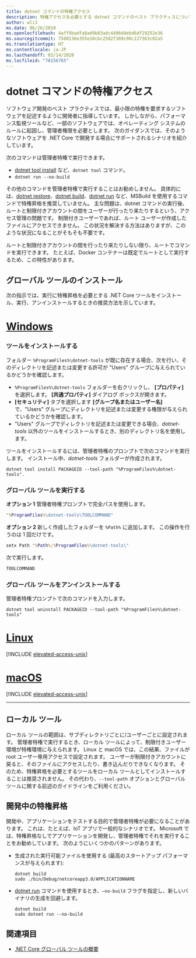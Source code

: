 ```yaml
---
title: dotnet コマンドの特権アクセス
description: 特権アクセスを必要とする dotnet コマンドのベスト プラクティスについて説明します。
author: wli3
ms.date: 06/26/2019
ms.openlocfilehash: 4aff9badfa8ad9b83adc4496d4ebd6df29252e36
ms.sourcegitcommit: 7588136e355e10cbc2582f389c90c127363c02a5
ms.translationtype: HT
ms.contentlocale: ja-JP
ms.lasthandoff: 03/14/2020
ms.locfileid: "78156765"
---
```

# <a name="elevated-access-for-dotnet-commands"></a>dotnet コマンドの特権アクセス

ソフトウェア開発のベスト プラクティスでは、最小限の特権を要求するソフトウェアを記述するように開発者に指導しています。 しかしながら、パフォーマンス監視ツールなど、一部のソフトウェアでは、オペレーティング システムのルールに起因し、管理者権限を必要とします。 次のガイダンスでは、そのようなソフトウェアを .NET Core で開発する場合にサポートされるシナリオを紹介しています。

次のコマンドは管理者特権で実行できます。

- [dotnet tool install](dotnet-tool-install.md) など、`dotnet tool` コマンド。
- `dotnet run --no-build`

その他のコマンドを管理者特権で実行することはお勧めしません。 具体的には、[dotnet restore](dotnet-restore.md)、[dotnet build](dotnet-build.md)、[dotnet run](dotnet-run.md) など、MSBuild を使用するコマンドで特権昇格を推奨していません。 主な問題は、dotnet コマンドの実行後、ルートと制限付きアカウントの間をユーザーが行ったり来たりするという、アクセス管理の問題です。 制限付きユーザーであれば、ルート ユーザーが作成したファイルにアクセスできません。 この状況を解決する方法はありますが、このような状況になることがそもそも不要です。

ルートと制限付きアカウントの間を行ったり来たりしない限り、ルートでコマンドを実行できます。 たとえば、Docker コンテナーは既定でルートとして実行するため、この特性があります。

## <a name="global-tool-installation"></a>グローバル ツールのインストール

次の指示では、実行に特権昇格を必要とする .NET Core ツールをインストール、実行、アンインストールするときの推奨方法を示しています。

<!-- markdownlint-disable MD025 -->

# <a name="windows"></a>[Windows](#tab/windows)

### <a name="install-the-tool"></a>ツールをインストールする

フォルダー `%ProgramFiles%\dotnet-tools` が既に存在する場合、次を行い、そのディレクトリを記述または変更する許可が "Users" グループに与えられているかどうかを確認します。

- `%ProgramFiles%\dotnet-tools` フォルダーを右クリックし、 **[プロパティ]** を選択します。 **[共通プロパティ]** ダイアログ ボックスが開きます。
- **[セキュリティ]** タブを選択します **[グループ名またはユーザー名]** で、"Users" グループにディレクトリを記述または変更する権限が与えられているかどうかを確認します。
- "Users" グループでディレクトリを記述または変更できる場合、*dotnet-tools* 以外のツールをインストールするとき、別のディレクトリ名を使用します。

ツールをインストールするには、管理者特権のプロンプトで次のコマンドを実行します。 インストール中、*dotnet-tools* フォルダーが作成されます。

```dotnetcli
dotnet tool install PACKAGEID --tool-path "%ProgramFiles%\dotnet-tools".
```

### <a name="run-the-global-tool"></a>グローバル ツールを実行する

**オプション 1** 管理者特権プロンプトで完全パスを使用します。

```cmd
"%ProgramFiles%\dotnet-tools\TOOLCOMMAND"
```

**オプション 2** 新しく作成したフォルダーを `%Path%` に追加します。 この操作を行うのは 1 回だけです。

```cmd
setx Path "%Path%;%ProgramFiles%\dotnet-tools\"
```

次で実行します。

```cmd
TOOLCOMMAND
```

### <a name="uninstall-the-global-tool"></a>グローバル ツールをアンインストールする

管理者特権プロンプトで次のコマンドを入力します。

```dotnetcli
dotnet tool uninstall PACKAGEID --tool-path "%ProgramFiles%\dotnet-tools"
```

# <a name="linux"></a>[Linux](#tab/linux)

[!INCLUDE [elevated-access-unix](../../../includes/elevated-access-unix.md)]

# <a name="macos"></a>[macOS](#tab/macos)

[!INCLUDE [elevated-access-unix](../../../includes/elevated-access-unix.md)]

---

## <a name="local-tools"></a>ローカル ツール

ローカル ツールの範囲は、サブディレクトリごとに/ユーザーごとに設定されます。 管理者特権で実行するとき、ローカル ツールによって、制限付きユーザー環境が特権環境に与えられます。 Linux と macOS では、この結果、ファイルが root ユーザー専用アクセスで設定されます。 ユーザーが制限付きアカウントに戻ると、そのファイルにアクセスしたり、書き込んだりできなくなります。 そのため、特権昇格を必要とするツールをローカル ツールとしてインストールすることは推奨されません。 その代わり、`--tool-path` オプションとグローバル ツールに関する前述のガイドラインをご利用ください。

## <a name="elevation-during-development"></a>開発中の特権昇格

開発中、アプリケーションをテストする目的で管理者特権が必要になることがあります。 これは、たとえば、IoT アプリで一般的なシナリオです。 Microsoft では、特権昇格なしでアプリケーションを開発し、管理者特権でそれを実行することをお勧めしています。 次のようにいくつかのパターンがあります。

- 生成された実行可能ファイルを使用する (最高のスタートアップ パフォーマンスが与えられます):

   ```dotnetcli
   dotnet build
   sudo ./bin/Debug/netcoreapp3.0/APPLICATIONNAME
   ```

- [dotnet run](dotnet-run.md) コマンドを使用するとき、`—no-build` フラグを指定し、新しいバイナリの生成を回避します。

   ```dotnetcli
   dotnet build
   sudo dotnet run --no-build
   ```

## <a name="see-also"></a>関連項目

- [.NET Core グローバル ツールの概要](global-tools.md)

